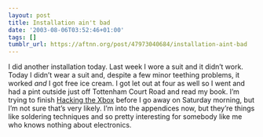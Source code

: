 ```yaml
---
layout: post
title: Installation ain't bad
date: '2003-08-06T03:52:46+01:00'
tags: []
tumblr_url: https://aftnn.org/post/47973040684/installation-aint-bad
---
```

<p>I did another installation today. Last week I wore a suit and it didn&rsquo;t work. Today I didn&rsquo;t wear a suit and, despite a few minor teething problems, it worked <em>and</em> I got free ice cream. I got let out at four as well so I went and had a pint outside just off Tottenham Court Road and read my book. I&rsquo;m trying to finish <a href="http://www.xenatera.com/hackingthexbox/index.html">Hacking the Xbox</a> before I go away on Saturday morning, but I&rsquo;m not sure that&rsquo;s very likely. I&rsquo;m into the appendices now, but they&rsquo;re things like soldering techniques and so pretty interesting for somebody like me who knows nothing about electronics.</p>
